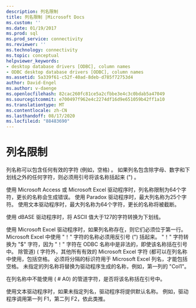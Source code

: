 ```yaml
---
description: 列名限制
title: 列名限制 |Microsoft Docs
ms.custom: ''
ms.date: 01/19/2017
ms.prod: sql
ms.prod_service: connectivity
ms.reviewer: ''
ms.technology: connectivity
ms.topic: conceptual
helpviewer_keywords:
- desktop database drivers [ODBC], column names
- ODBC desktop database drivers [ODBC], column names
ms.assetid: 5a339f61-c52f-40ad-8deb-d785f72753d4
author: David-Engel
ms.author: v-daenge
ms.openlocfilehash: 82cac260fc81ce5a2cfbbe3e4c3c0bdab5a47049
ms.sourcegitcommit: e700497f962e4c2274df16d9e651059b42ff1a10
ms.translationtype: MT
ms.contentlocale: zh-CN
ms.lasthandoff: 08/17/2020
ms.locfileid: "88483690"
---
```

# <a name="column-name-limitations"></a>列名限制
列名称可以包含任何有效的字符 (例如，空格) 。 如果列名包含除字母、数字和下划线之外的任何字符，则必须用引号将该名称括起来 (") 。  
  
 使用 Microsoft Access 或 Microsoft Excel 驱动程序时，列名称限制为64个字符，更长的名称会生成错误。 使用 Paradox 驱动程序时，最大列名称为25个字符。 使用文本驱动程序时，最大列名称为64个字符，更长的名称将被截断。  
  
 使用 dBASE 驱动程序时，将 ASCII 值大于127的字符转换为下划线。  
  
 使用 Microsoft Excel 驱动程序时，如果列名称存在，则它们必须位于第一行。 Microsoft Excel 中使用 "！" 字符的名称必须用反引号 (") 括起来。 "！" 字符转换为 "$" 字符，因为 "！" 字符在 ODBC 名称中是非法的，即使该名称括在引号中。 除管道)  ( 字符外，其他所有有效的 Microsoft Excel 字符 (都可以在列名称中使用，包括空格。 必须将分隔的标识符用于 Microsoft Excel 列名，才能包括空格。 未指定的列名称将替换为驱动程序生成的名称，例如，第一列的 "Col1"。  
  
 在列名称中不能使用 ( # A0) 的管道字符，是否将该名称括在引号中。  
  
 使用文本驱动程序时，如果未指定列名，驱动程序将提供默认名称。 例如，驱动程序调用第一列 F1，第二列 F2，依此类推。
